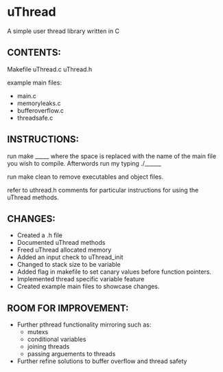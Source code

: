 # uThread
A simple user thread library written in C

## CONTENTS:
  
  Makefile
  uThread.c
  uThread.h
  
  example main files:
   - main.c
   - memoryleaks.c
   - bufferoverflow.c
   - threadsafe.c
  
## INSTRUCTIONS:

run make _____ where the space is replaced with the name of the main file you wish to compile.
Afterwords run my typing ./______

run make clean to remove executables and object files.

refer to uthread.h comments for particular instructions for using the uThread methods.

## CHANGES:
- Created a .h file
- Documented uThread methods
- Freed uThread allocated memory
- Added an input check to uThread_init
- Changed to stack size to be variable
- Added flag in makefile to set canary values before function pointers. 
- Implemented thread specific variable feature
- Created example main files to showcase changes.

## ROOM FOR IMPROVEMENT:
- Further pthread functionality mirroring such as:
  - mutexs
  - conditional variables
  - joining threads
  - passing arguements to threads
- Further refine solutions to buffer overflow and thread safety
